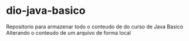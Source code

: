 # dio-java-basico
Repositorio para armazenar todo o conteudo de do curso de Java Basico
Alterando o conteudo de um arquivo de forma local
